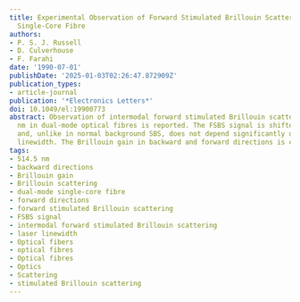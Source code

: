 ```yaml
---
title: Experimental Observation of Forward Stimulated Brillouin Scattering in Dual-Mode
  Single-Core Fibre
authors:
- P. S. J. Russell
- D. Culverhouse
- F. Farahi
date: '1990-07-01'
publishDate: '2025-01-03T02:26:47.872909Z'
publication_types:
- article-journal
publication: '*Electronics Letters*'
doi: 10.1049/el:19900773
abstract: Observation of intermodal forward stimulated Brillouin scattering at 514.5
  nm in dual-mode optical fibres is reported. The FSBS signal is shifted by 16.6 MHz
  and, unlike in normal background SBS, does not depend significantly on the laser
  linewidth. The Brillouin gain in backward and forward directions is compared.$<<$ETX$>>$
tags:
- 514.5 nm
- backward directions
- Brillouin gain
- Brillouin scattering
- dual-mode single-core fibre
- forward directions
- forward stimulated Brillouin scattering
- FSBS signal
- intermodal forward stimulated Brillouin scattering
- laser linewidth
- Optical fibers
- optical fibres
- Optical fibres
- Optics
- Scattering
- stimulated Brillouin scattering
---
```

